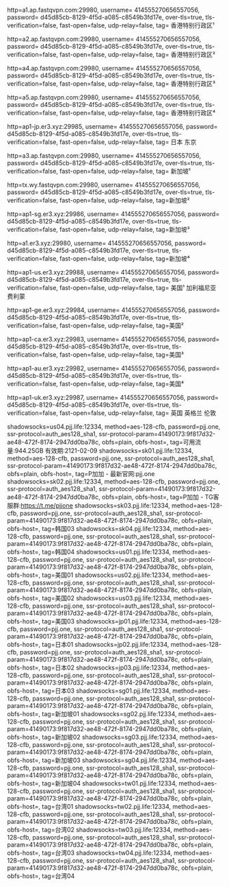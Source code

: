 http=a1.ap.fastqvpn.com:29980, username= 414555270656557056, password= d45d85cb-8129-4f5d-a085-c8549b3fd17e, over-tls=true, tls-verification=false, fast-open=false, udp-relay=false, tag= 香港特别行政区¹

http=a2.ap.fastqvpn.com:29980, username= 414555270656557056, password= d45d85cb-8129-4f5d-a085-c8549b3fd17e, over-tls=true, tls-verification=false, fast-open=false, udp-relay=false, tag= 香港特别行政区²

http=a4.ap.fastqvpn.com:29980, username= 414555270656557056, password= d45d85cb-8129-4f5d-a085-c8549b3fd17e, over-tls=true, tls-verification=false, fast-open=false, udp-relay=false, tag= 香港特别行政区³

http=a5.ap.fastqvpn.com:29980, username= 414555270656557056, password= d45d85cb-8129-4f5d-a085-c8549b3fd17e, over-tls=true, tls-verification=false, fast-open=false, udp-relay=false, tag= 香港特别行政区⁴

http=ap1-jp.er3.xyz:29985, username= 414555270656557056, password= d45d85cb-8129-4f5d-a085-c8549b3fd17e, over-tls=true, tls-verification=false, fast-open=false, udp-relay=false, tag= 日本 东京

http=a3.ap.fastqvpn.com:29980, username= 414555270656557056, password= d45d85cb-8129-4f5d-a085-c8549b3fd17e, over-tls=true, tls-verification=false, fast-open=false, udp-relay=false, tag= 新加坡¹

http=tx.wy.fastqvpn.com:29980, username= 414555270656557056, password= d45d85cb-8129-4f5d-a085-c8549b3fd17e, over-tls=true, tls-verification=false, fast-open=false, udp-relay=false, tag=新加坡²

http=ap1-sg.er3.xyz:29986, username= 414555270656557056, password= d45d85cb-8129-4f5d-a085-c8549b3fd17e, over-tls=true, tls-verification=false, fast-open=false, udp-relay=false, tag=新加坡³

http=a1.er3.xyz:29980, username= 414555270656557056, password= d45d85cb-8129-4f5d-a085-c8549b3fd17e, over-tls=true, tls-verification=false, fast-open=false, udp-relay=false, tag=新加坡⁴

http=ap1-us.er3.xyz:29988, username= 414555270656557056, password= d45d85cb-8129-4f5d-a085-c8549b3fd17e, over-tls=true, tls-verification=false, fast-open=false, udp-relay=false, tag= 美国¹ 加利福尼亚 费利蒙

http=ap1-ge.er3.xyz:29984, username= 414555270656557056, password= d45d85cb-8129-4f5d-a085-c8549b3fd17e, over-tls=true, tls-verification=false, fast-open=false, udp-relay=false, tag=美国²

http=ap1-ca.er3.xyz:29983, username= 414555270656557056, password= d45d85cb-8129-4f5d-a085-c8549b3fd17e, over-tls=true, tls-verification=false, fast-open=false, udp-relay=false, tag=美国³

http=ap1-au.er3.xyz:29982, username= 414555270656557056, password= d45d85cb-8129-4f5d-a085-c8549b3fd17e, over-tls=true, tls-verification=false, fast-open=false, udp-relay=false, tag=美国⁴

http=ap1-uk.er3.xyz:29987, username= 414555270656557056, password= d45d85cb-8129-4f5d-a085-c8549b3fd17e, over-tls=true, tls-verification=false, fast-open=false, udp-relay=false, tag= 英国 英格兰 伦敦


shadowsocks=us04.pjj.life:12334, method=aes-128-cfb, password=pjj.one, ssr-protocol=auth_aes128_sha1, ssr-protocol-param=41490173:9f817d32-ae48-472f-8174-2947dd0ba78c, obfs=plain, obfs-host=, tag=可用流量:944.25GB 有效期:2121-02-09
shadowsocks=sk01.pjj.life:12334, method=aes-128-cfb, password=pjj.one, ssr-protocol=auth_aes128_sha1, ssr-protocol-param=41490173:9f817d32-ae48-472f-8174-2947dd0ba78c, obfs=plain, obfs-host=, tag=P加加 - 最新官网:pjj.one
shadowsocks=sk02.pjj.life:12334, method=aes-128-cfb, password=pjj.one, ssr-protocol=auth_aes128_sha1, ssr-protocol-param=41490173:9f817d32-ae48-472f-8174-2947dd0ba78c, obfs=plain, obfs-host=, tag=P加加 - TG客服群:https://t.me/pjjone
shadowsocks=sk03.pjj.life:12334, method=aes-128-cfb, password=pjj.one, ssr-protocol=auth_aes128_sha1, ssr-protocol-param=41490173:9f817d32-ae48-472f-8174-2947dd0ba78c, obfs=plain, obfs-host=, tag=韩国03
shadowsocks=sk04.pjj.life:12334, method=aes-128-cfb, password=pjj.one, ssr-protocol=auth_aes128_sha1, ssr-protocol-param=41490173:9f817d32-ae48-472f-8174-2947dd0ba78c, obfs=plain, obfs-host=, tag=韩国04
shadowsocks=us01.pjj.life:12334, method=aes-128-cfb, password=pjj.one, ssr-protocol=auth_aes128_sha1, ssr-protocol-param=41490173:9f817d32-ae48-472f-8174-2947dd0ba78c, obfs=plain, obfs-host=, tag=美国01
shadowsocks=us02.pjj.life:12334, method=aes-128-cfb, password=pjj.one, ssr-protocol=auth_aes128_sha1, ssr-protocol-param=41490173:9f817d32-ae48-472f-8174-2947dd0ba78c, obfs=plain, obfs-host=, tag=美国02
shadowsocks=us03.pjj.life:12334, method=aes-128-cfb, password=pjj.one, ssr-protocol=auth_aes128_sha1, ssr-protocol-param=41490173:9f817d32-ae48-472f-8174-2947dd0ba78c, obfs=plain, obfs-host=, tag=美国03
shadowsocks=jp01.pjj.life:12334, method=aes-128-cfb, password=pjj.one, ssr-protocol=auth_aes128_sha1, ssr-protocol-param=41490173:9f817d32-ae48-472f-8174-2947dd0ba78c, obfs=plain, obfs-host=, tag=日本01
shadowsocks=jp02.pjj.life:12334, method=aes-128-cfb, password=pjj.one, ssr-protocol=auth_aes128_sha1, ssr-protocol-param=41490173:9f817d32-ae48-472f-8174-2947dd0ba78c, obfs=plain, obfs-host=, tag=日本02
shadowsocks=jp03.pjj.life:12334, method=aes-128-cfb, password=pjj.one, ssr-protocol=auth_aes128_sha1, ssr-protocol-param=41490173:9f817d32-ae48-472f-8174-2947dd0ba78c, obfs=plain, obfs-host=, tag=日本03
shadowsocks=sg01.pjj.life:12334, method=aes-128-cfb, password=pjj.one, ssr-protocol=auth_aes128_sha1, ssr-protocol-param=41490173:9f817d32-ae48-472f-8174-2947dd0ba78c, obfs=plain, obfs-host=, tag=新加坡01
shadowsocks=sg02.pjj.life:12334, method=aes-128-cfb, password=pjj.one, ssr-protocol=auth_aes128_sha1, ssr-protocol-param=41490173:9f817d32-ae48-472f-8174-2947dd0ba78c, obfs=plain, obfs-host=, tag=新加坡02
shadowsocks=sg03.pjj.life:12334, method=aes-128-cfb, password=pjj.one, ssr-protocol=auth_aes128_sha1, ssr-protocol-param=41490173:9f817d32-ae48-472f-8174-2947dd0ba78c, obfs=plain, obfs-host=, tag=新加坡03
shadowsocks=sg04.pjj.life:12334, method=aes-128-cfb, password=pjj.one, ssr-protocol=auth_aes128_sha1, ssr-protocol-param=41490173:9f817d32-ae48-472f-8174-2947dd0ba78c, obfs=plain, obfs-host=, tag=新加坡04
shadowsocks=tw01.pjj.life:12334, method=aes-128-cfb, password=pjj.one, ssr-protocol=auth_aes128_sha1, ssr-protocol-param=41490173:9f817d32-ae48-472f-8174-2947dd0ba78c, obfs=plain, obfs-host=, tag=台湾01
shadowsocks=tw02.pjj.life:12334, method=aes-128-cfb, password=pjj.one, ssr-protocol=auth_aes128_sha1, ssr-protocol-param=41490173:9f817d32-ae48-472f-8174-2947dd0ba78c, obfs=plain, obfs-host=, tag=台湾02
shadowsocks=tw03.pjj.life:12334, method=aes-128-cfb, password=pjj.one, ssr-protocol=auth_aes128_sha1, ssr-protocol-param=41490173:9f817d32-ae48-472f-8174-2947dd0ba78c, obfs=plain, obfs-host=, tag=台湾03
shadowsocks=tw04.pjj.life:12334, method=aes-128-cfb, password=pjj.one, ssr-protocol=auth_aes128_sha1, ssr-protocol-param=41490173:9f817d32-ae48-472f-8174-2947dd0ba78c, obfs=plain, obfs-host=, tag=台湾04
